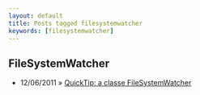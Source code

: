 ```yaml
---
layout: default
title: Posts tagged filesystemwatcher
keywords: [filesystemwatcher]
---
```

<h2 class="category">FileSystemWatcher</h2>
<ul class="posts">
<li>
<p>
<span class="date">12/06/2011</span> &raquo; 
<a href="/blog/quicktip-a-classe-filesystemwatcher">QuickTip: a classe FileSystemWatcher</a>
</p>
</li> 
</ul>
